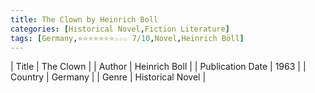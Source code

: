 ```yaml
---
title: The Clown by Heinrich Boll
categories: [Historical Novel,Fiction Literature]
tags: [Germany,⭐⭐⭐⭐⭐⭐⭐☆☆☆ 7/10,Novel,Heinrich Böll]
---     
```

| Title | The Clown  |
| Author |  Heinrich Boll  |
| Publication Date | 1963   |
| Country | Germany |
| Genre | Historical Novel  |
        